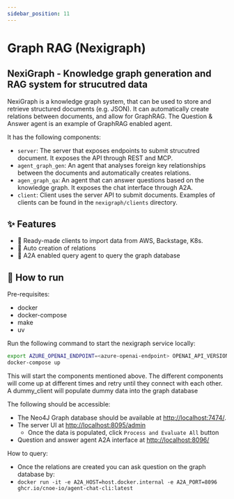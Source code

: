 ```yaml
---
sidebar_position: 11
---
```


# Graph RAG (Nexigraph)

## NexiGraph - Knowledge graph generation and RAG system for strucutred data

NexiGraph is a knowledge graph system, that can be used to store and retrieve structured documents (e.g. JSON). It can automatically create relations between documents, and allow for GraphRAG. The Question & Answer agent is an example of GraphRAG enabled agent.

It has the following components:
 - `server`: The server that exposes endpoints to submit strucutred document. It exposes the API through REST and MCP.
 - `agent_graph_gen`: An agent that analyses foreign key relationships between the documents and automatically creates relations.
 - `agen_graph_qa`: An agent that can answer questions based on the knowledge graph. It exposes the chat interface through A2A.
 - `client`: Client uses the server API to submit documents. Examples of clients can be found in the `nexigraph/clients` directory.

## ✨ Features

- 📂 Ready-made clients to import data from AWS, Backstage, K8s.
- 🔗 Auto creation of relations
- 💬 A2A enabled query agent to query the graph database

## 🚀  How to run

Pre-requisites:
 - docker
 - docker-compose
 - make
 - uv

Run the following command to start the nexigraph service locally:

```bash
export AZURE_OPENAI_ENDPOINT=<azure-openai-endpoint> OPENAI_API_VERSION=<azure-openai-version> AZURE_OPENAI_API_KEY=<azure-openai-token>
docker-compose up
```

This will start the components mentioned above. The different components will come up at different times and retry until they connect with each other.
A dummy_client will populate dummy data into the graph database

The following should be accessible:
  - The Neo4J Graph database should be available at [http://localhost:7474/](http://localhost:7474/).
  - The server UI at [http://localhost:8095/admin](http://localhost:8095/admin)
    - Once the data is populated, click `Process and Evaluate All` button
  - Question and answer agent A2A interface at [http://localhost:8096/](http://localhost:8096/.well-known/agent.json)

How to query:
 - Once the relations are created you can ask question on the graph database by:
 - `docker run -it -e A2A_HOST=host.docker.internal -e A2A_PORT=8096 ghcr.io/cnoe-io/agent-chat-cli:latest`